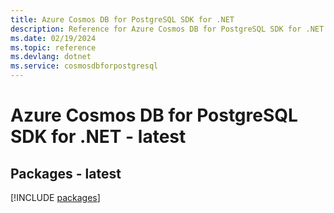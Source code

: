```yaml
---
title: Azure Cosmos DB for PostgreSQL SDK for .NET
description: Reference for Azure Cosmos DB for PostgreSQL SDK for .NET
ms.date: 02/19/2024
ms.topic: reference
ms.devlang: dotnet
ms.service: cosmosdbforpostgresql
---
```

# Azure Cosmos DB for PostgreSQL SDK for .NET - latest
## Packages - latest
[!INCLUDE [packages](cosmos-db-for-postgresql-index.md)]